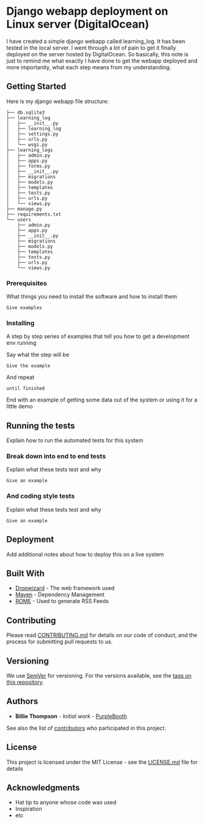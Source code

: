 # Django webapp deployment on Linux server (DigitalOcean)
I have created a simple django webapp called learning_log. It has been tested
in the local server. I went through a lot of pain to get it finally deployed on
the server hosted by DigitalOcean. So basically, this note is just to remind me
what exactly I have done to get the webapp deployed and more importantly, what
each step means from my understanding.

## Getting Started
Here is my django webapp file structure:
```
├── db.sqlite3
├── learning_log
│   ├── __init__.py
│   ├── learning_log
│   ├── settings.py
│   ├── urls.py
│   └── wsgi.py
├── learning_logs
│   ├── admin.py
│   ├── apps.py
│   ├── forms.py
│   ├── __init__.py
│   ├── migrations
│   ├── models.py
│   ├── templates
│   ├── tests.py
│   ├── urls.py
│   └── views.py
├── manage.py
├── requirements.txt
└── users
    ├── admin.py
    ├── apps.py
    ├── __init__.py
    ├── migrations
    ├── models.py
    ├── templates
    ├── tests.py
    ├── urls.py
    └── views.py
```


### Prerequisites

What things you need to install the software and how to install them

```
Give examples
```

### Installing

A step by step series of examples that tell you how to get a development env running

Say what the step will be

```
Give the example
```

And repeat

```
until finished
```

End with an example of getting some data out of the system or using it for a little demo

## Running the tests

Explain how to run the automated tests for this system

### Break down into end to end tests

Explain what these tests test and why

```
Give an example
```

### And coding style tests

Explain what these tests test and why

```
Give an example
```

## Deployment

Add additional notes about how to deploy this on a live system

## Built With

* [Dropwizard](http://www.dropwizard.io/1.0.2/docs/) - The web framework used
* [Maven](https://maven.apache.org/) - Dependency Management
* [ROME](https://rometools.github.io/rome/) - Used to generate RSS Feeds

## Contributing

Please read [CONTRIBUTING.md](https://gist.github.com/PurpleBooth/b24679402957c63ec426) for details on our code of conduct, and the process for submitting pull requests to us.

## Versioning

We use [SemVer](http://semver.org/) for versioning. For the versions available, see the [tags on this repository](https://github.com/your/project/tags).

## Authors

* **Billie Thompson** - *Initial work* - [PurpleBooth](https://github.com/PurpleBooth)

See also the list of [contributors](https://github.com/your/project/contributors) who participated in this project.

## License

This project is licensed under the MIT License - see the [LICENSE.md](LICENSE.md) file for details

## Acknowledgments

* Hat tip to anyone whose code was used
* Inspiration
* etc
